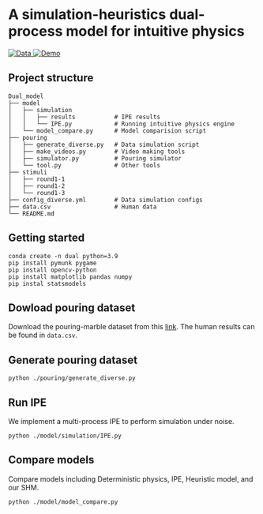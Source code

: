 # A simulation-heuristics dual-process model for intuitive physics

<p align="left">
    <a href='https://drive.google.com/file/d/1R6x_3L0DQFJ3HU0yYvjkhPGKA94tzNok/view?usp=sharing'>
    <img src='https://img.shields.io/badge/Data-GoogleDrive-blue?style=plastic&logo=Google%20chrome&logoColor=blue' alt='Data'>
    </a>
    <a href='https://vimeo.com/1073941780'>
      <img src='https://img.shields.io/badge/Demo-Vimeo-red?style=plastic&logo=Vimeo&logoColor=red' alt='Demo'>
    </a>
</p>

## Project structure
```
Dual_model
├── model
│   ├── simulation
│   │   ├── results           # IPE results
│   │   └── IPE.py            # Running intuitive physics engine
│   └── model_compare.py      # Model comparision script
├── pouring
│   ├── generate_diverse.py   # Data simulation script
│   ├── make_videos.py        # Video making tools
│   ├── simulator.py          # Pouring simulator
│   └── tool.py               # Other tools
├── stimuli
│   ├── round1-1
│   ├── round1-2
│   └── round1-3
├── config_diverse.yml        # Data simulation configs
├── data.csv                  # Human data
└── README.md
```
## Getting started

```
conda create -n dual python=3.9
pip install pymunk pygame
pip install opencv-python
pip install matplotlib pandas numpy
pip instal statsmodels
```

## Dowload pouring dataset
Download the pouring-marble dataset from this [link](https://drive.google.com/file/d/1R6x_3L0DQFJ3HU0yYvjkhPGKA94tzNok/view?usp=sharing). The human results can be found in `data.csv`.

## Generate pouring dataset

```
python ./pouring/generate_diverse.py
```

## Run IPE

We implement a multi-process IPE to perform simulation under noise.

```
python ./model/simulation/IPE.py
```

## Compare models
Compare models including Deterministic physics, IPE, Heuristic model, and our SHM.

```
python ./model/model_compare.py
```